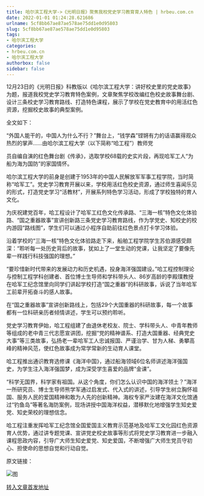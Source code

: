 ```yaml
---
title: 哈尔滨工程大学->《光明日报》聚焦我校党史学习教育育人特色 | hrbeu.com.cn
date: 2022-01-01 01:24:28.621686
urlname: 5cf8bb67ae87ae578ae75dd1e0d95803
slug: 5cf8bb67ae87ae578ae75dd1e0d95803
tags: 
- 哈尔滨工程大学
categories:
- hrbeu.com.cn
- 哈尔滨工程大学
authorbox: false
sidebar: false
---
```

12月23日的《光明日报》科教版以《哈尔滨工程大学：讲好校史里的党史故事》为题，报道我校党史学习教育特色案例，文章聚焦学校改编红色校史故事舞台剧、设计三条校史学习教育路线、打造特色课程，展示了学校在党史教育中的用活红色资源，挖掘校史故事的典型案例。

全文如下：

“外国人能干的，中国人为什么不行？”舞台上，“钱学森”铿锵有力的话语赢得观众热烈的掌声……由哈尔滨工程大学（以下简称“哈工程”）教师党
<!--more-->
员自编自演的红色舞台剧《传承》，选取学校68载的史实片段，再现哈军工人“为船为海为国防”的家国情怀。

哈尔滨工程大学的前身是创建于1953年的中国人民解放军军事工程学院，当时简称“哈军工”。党史学习教育开展以来，学校用活红色校史资源，通过师生喜闻乐见的形式，打造党史学习“活教材”，开展系列特色学习活动，形成了学校独特的育人文化。

为庆祝建党百年，哈工程设计了哈军工红色文化传承路、“三海一核”特色文化体验路、“国之重器故事”宣讲创新路三条党史学习教育路线，作为学党史、知校史的校内游园“路线图”，学生们可以通过小程序自助前往红色景点打卡学习体验。

沿着学校的“三海一核”特色文化体验路走下来，船舶工程学院学生苏伯源感受颇深：“聆听每一处历史背后的故事，犹如上了一堂生动的党课，让我坚定了要像先辈一样践行科技强国的理想。”

“要珍惜新时代带来的发展动力和历史机遇，投身海洋强国建设。”哈工程控制理论与控制工程学科创建者、首位博士生导师和学科带头人、86岁高龄的李殿璞教授在哈军工纪念馆里向同学们讲起学校打造“国之重器”的科研故事，诉说了当年哈军工前辈开拓奋斗的感人故事。

在“国之重器故事”宣讲创新路线上，包括29个大国重器的科研故事，每一个故事都有一位科研亲历者倾情讲述，学生可以预约聆听。

党史学习教育伊始，哈工程组建了由退休老校友、院士、学科带头人、中青年教师等组成的老中青三代志愿宣讲团，挖掘“党的精神谱系、打造大国重器、经典党史大事”等三类故事，弘扬老一辈哈军工人忠诚报国、严谨治学、甘为人梯、勇攀高峰的精神风范，使红色故事成为常学常新的生动育人课堂。

哈工程推出通识教育选修课《海洋中国》，通过船海领域6位名师讲述海洋强国史，为学生注入海洋强国梦，成为深受学生喜爱的品牌“金课”。

“科学无国界，科学家有祖国。从这个角度，你们怎么认识中国的海洋领土？”海洋一所研究员、博士生导师熊学军通过启发式、代入式的讲述，引导学生树立胸怀祖国、服务人民的爱国精神和敢为人先的创新精神。海权专家严汝建在海洋文化馆通过“钓鱼岛”等著名海防案例，现场讲授中国海洋权益，潜移默化地增强学生知史爱党、知史荣校的理想信念。

哈工程注重发挥哈军工纪念馆全国爱国主义教育示范基地及哈军工文化园红色资源育人优势，通过讲专题党课、宣讲党史校史故事等形式将党史学习教育进一步融入课程思政内容，引导广大师生知史爱党、知史爱国，不断增强广大师生党员守初心、担使命的思想自觉和行动自觉。

原文链接：

![图](http://gongxue.cn/__local/C/FA/1E/DF3AD107D405A3747D8347C711D_A3885AC3_2CBF6.jpg)

[转入文章首发地址](http://gongxue.cn/info/1141/69224.htm)